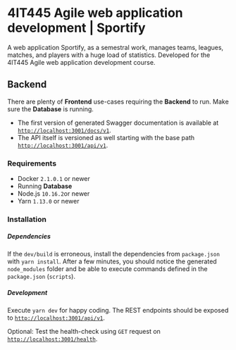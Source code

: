 # 4IT445 Agile web application development | Sportify

A web application Sportify, as a semestral work, manages teams, leagues, matches, and players with a huge load of statistics. Developed for the 4IT445 Agile web application development course.

## Backend

There are plenty of **Frontend** use-cases requiring the **Backend** to run. Make sure the **Database** is running.

  - The first version of generated Swagger documentation is available at [`http://localhost:3001/docs/v1`](http://localhost:3001/docs/v1). 
  - The API itself is versioned as well starting with the base path [`http://localhost:3001/api/v1`](http://localhost:3001/api/v1). 

### Requirements 
 - Docker `2.1.0.1` or newer
 - Running **Database**
 - Node.js `10.16.2`or newer
 - Yarn `1.13.0` or newer
 
### Installation

##### Dependencies
 
If the `dev/build` is erroneous, install the dependencies from `package.json` with `yarn install`.  After a few minutes, you should notice the generated `node_modules` folder and be able to execute commands defined in the `package.json` (`scripts`).

##### Development

Execute `yarn dev` for happy coding. The REST endpoints should be exposed to [`http://localhost:3001/api/v1`](http://localhost:3001/api/v1). 

Optional: Test the health-check using `GET` request on [`http://localhost:3001/health`](http://localhost:3001/health).

